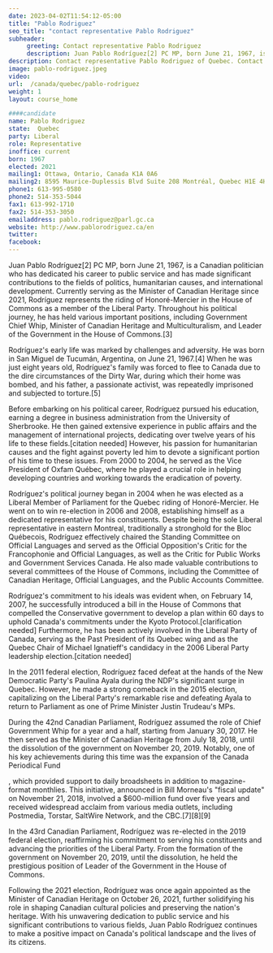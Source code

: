 ```yaml
---
date: 2023-04-02T11:54:12-05:00
title: "Pablo Rodriguez"
seo_title: "contact representative Pablo Rodriguez"
subheader:
     greeting: Contact representative Pablo Rodriguez
     description: Juan Pablo Rodríguez[2] PC MP, born June 21, 1967, is a Canadian politician who has dedicated his career to public service and has made significant contributions to the fields of politics, humanitarian causes, and international development.
description: Contact representative Pablo Rodriguez of Quebec. Contact information for Pablo Rodriguez includes email address, phone number, and mailing address.
image: pablo-rodriguez.jpeg
video:
url:  /canada/quebec/pablo-rodriguez
weight: 1
layout: course_home

####candidate
name: Pablo Rodriguez
state:	Quebec
party: Liberal
role: Representative
inoffice: current
born: 1967
elected: 2021
mailing1: Ottawa, Ontario, Canada K1A 0A6
mailing2: 8595 Maurice-Duplessis Blvd Suite 208 Montréal, Quebec H1E 4H7
phone1: 613-995-0580
phone2: 514-353-5044
fax1: 613-992-1710
fax2: 514-353-3050
emailaddress: pablo.rodriguez@parl.gc.ca
website: http://www.pablorodriguez.ca/en
twitter:
facebook:
---
```


Juan Pablo Rodríguez[2] PC MP, born June 21, 1967, is a Canadian politician who has dedicated his career to public service and has made significant contributions to the fields of politics, humanitarian causes, and international development. Currently serving as the Minister of Canadian Heritage since 2021, Rodríguez represents the riding of Honoré-Mercier in the House of Commons as a member of the Liberal Party. Throughout his political journey, he has held various important positions, including Government Chief Whip, Minister of Canadian Heritage and Multiculturalism, and Leader of the Government in the House of Commons.[3]

Rodríguez's early life was marked by challenges and adversity. He was born in San Miguel de Tucumán, Argentina, on June 21, 1967.[4] When he was just eight years old, Rodríguez's family was forced to flee to Canada due to the dire circumstances of the Dirty War, during which their home was bombed, and his father, a passionate activist, was repeatedly imprisoned and subjected to torture.[5]

Before embarking on his political career, Rodríguez pursued his education, earning a degree in business administration from the University of Sherbrooke. He then gained extensive experience in public affairs and the management of international projects, dedicating over twelve years of his life to these fields.[citation needed] However, his passion for humanitarian causes and the fight against poverty led him to devote a significant portion of his time to these issues. From 2000 to 2004, he served as the Vice President of Oxfam Québec, where he played a crucial role in helping developing countries and working towards the eradication of poverty.

Rodríguez's political journey began in 2004 when he was elected as a Liberal Member of Parliament for the Quebec riding of Honoré-Mercier. He went on to win re-election in 2006 and 2008, establishing himself as a dedicated representative for his constituents. Despite being the sole Liberal representative in eastern Montreal, traditionally a stronghold for the Bloc Québecois, Rodríguez effectively chaired the Standing Committee on Official Languages and served as the Official Opposition's Critic for the Francophonie and Official Languages, as well as the Critic for Public Works and Government Services Canada. He also made valuable contributions to several committees of the House of Commons, including the Committee of Canadian Heritage, Official Languages, and the Public Accounts Committee.

Rodríguez's commitment to his ideals was evident when, on February 14, 2007, he successfully introduced a bill in the House of Commons that compelled the Conservative government to develop a plan within 60 days to uphold Canada's commitments under the Kyoto Protocol.[clarification needed] Furthermore, he has been actively involved in the Liberal Party of Canada, serving as the Past President of its Quebec wing and as the Quebec Chair of Michael Ignatieff's candidacy in the 2006 Liberal Party leadership election.[citation needed]

In the 2011 federal election, Rodríguez faced defeat at the hands of the New Democratic Party's Paulina Ayala during the NDP's significant surge in Quebec. However, he made a strong comeback in the 2015 election, capitalizing on the Liberal Party's remarkable rise and defeating Ayala to return to Parliament as one of Prime Minister Justin Trudeau's MPs.

During the 42nd Canadian Parliament, Rodríguez assumed the role of Chief Government Whip for a year and a half, starting from January 30, 2017. He then served as the Minister of Canadian Heritage from July 18, 2018, until the dissolution of the government on November 20, 2019. Notably, one of his key achievements during this time was the expansion of the Canada Periodical Fund

, which provided support to daily broadsheets in addition to magazine-format monthlies. This initiative, announced in Bill Morneau's "fiscal update" on November 21, 2018, involved a $600-million fund over five years and received widespread acclaim from various media outlets, including Postmedia, Torstar, SaltWire Network, and the CBC.[7][8][9]

In the 43rd Canadian Parliament, Rodríguez was re-elected in the 2019 federal election, reaffirming his commitment to serving his constituents and advancing the priorities of the Liberal Party. From the formation of the government on November 20, 2019, until the dissolution, he held the prestigious position of Leader of the Government in the House of Commons.

Following the 2021 election, Rodríguez was once again appointed as the Minister of Canadian Heritage on October 26, 2021, further solidifying his role in shaping Canadian cultural policies and preserving the nation's heritage. With his unwavering dedication to public service and his significant contributions to various fields, Juan Pablo Rodríguez continues to make a positive impact on Canada's political landscape and the lives of its citizens.
